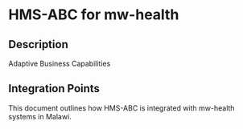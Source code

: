 # HMS-ABC for mw-health

## Description

Adaptive Business Capabilities

## Integration Points

This document outlines how HMS-ABC is integrated with mw-health systems in Malawi.
